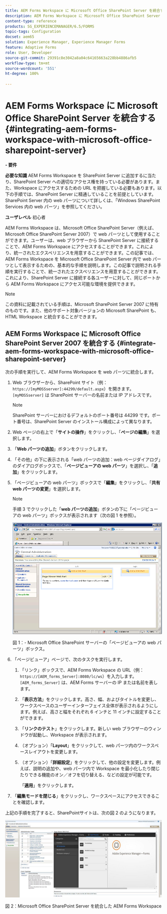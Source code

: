 ```yaml
---
title: AEM Forms Workspace に Microsoft Office SharePoint Server を統合する
description: AEM Forms Workspace に Microsoft Office SharePoint Server を統合することができます。
content-type: reference
products: SG_EXPERIENCEMANAGER/6.5/FORMS
topic-tags: Configuration
docset: aem65
solution: Experience Manager, Experience Manager Forms
feature: Adaptive Forms
role: User, Developer
source-git-commit: 29391c8e3042a8a04c64165663a228bb4886afb5
workflow-type: tm+mt
source-wordcount: '551'
ht-degree: 100%

---
```


# AEM Forms Workspace に Microsoft Office SharePoint Server を統合する{#integrating-aem-forms-workspace-with-microsoft-office-sharepoint-server}

**- 要件**

**必要な知識**
AEM Forms Workspace を SharePoint Server に追加するに当たり、SharePoint Server への適切なアクセス権を持っている必要があります。また、Workspace にアクセスするための URL を把握している必要もあります。以下の手順では、SharePoint Server に精通していることを前提としています。SharePoint Server 内の web パーツについて詳しくは、「Windows SharePoint Services 内の web パーツ」を参照してください。

**ユーザレベル**
初心者

AEM Forms Workspace は、Microsoft Office SharePoint Server（例えば、Microsoft Office SharePoint Server 2007）で web パーツとして使用することができます。ユーザーは、web ブラウザーから SharePoint Server に接続することで、AEM Forms Workspace にアクセスすることができます。これにより、統一されたエクスペリエンスを用意することができます。この記事では、AEM Forms Workspace を Microsoft Office SharePoint Server 内で web パーツとして表示するための、基本的な手順を説明します。この記事で説明される手順を実行することで、統一されたエクスペリエンスを用意することができます。これにより、SharePoint Server に接続する各ユーザーに対して、同じポートから AEM Forms Workspace にアクセス可能な環境を提供できます。

>[!NOTE]
>
>この資料に記載されている手順は、Microsoft SharePoint Server 2007 に特有のものです。また、他のサポート対象バージョンの Microsoft SharePoint も、HTML Workspace と統合することができます。

## AEM Forms Workspace に Microsoft Office SharePoint Server 2007 を統合する {#integrate-aem-forms-workspace-with-microsoft-office-sharepoint-server}

次の手順を実行して、AEM Forms Workspace を web パーツに統合します。

1. Web ブラウザーから、SharePoint サイト（例：`https://[myMOSSserver]:44299/default.aspx`）を開きます。`[myMOSSserver]` は SharePoint サーバーの名前または IP アドレスです。

   >[!NOTE]
   >
   >SharePoint サーバーにおけるデフォルトのポート番号は 44299 です。ポート番号は、SharePoint Server のインストール構成によって異なります。

1. Web ページの右上で「**サイトの操作**」をクリックし、「**ページの編集**」を選択します。
1. 「**Web パーツの追加**」ボタンをクリックします。
1. 「その他」の下に表示される「web パーツの追加：web ページダイアログ」のダイアログボックスで、「**ページビューアの web パーツ**」を選択し、「**追加**」をクリックします。
1. 「ページビューアの web パーツ」ボックスで「**編集**」をクリックし、「**共有 web パーツの変更**」を選択します。

   >[!NOTE]
   >
   >手順 3 でクリックした「**web パーツの追加**」ボタンの下に「ページビューアの web パーツ」ボックスが表示されます（次の図 1 を参照）。

   ![Microsoft Office SharePoint Server の「ページビューアの web パーツ」ボックス。](assets/page-viewer-web-part-box-in-microsoft-office-sharepoint-server.png)

   図 1：- Microsoft Office SharePoint サーバーの「ページビューアの web パーツ」ボックス。

1. 「ページビューア」ページで、次のタスクを実行します。

   1. 「リンク」ボックスで、AEM Forms Workspace の URL（例：`https://[AEM_forms_Server]:8080/lc/ws`）を入力します。`[AEM_forms_Server]` は、AEM Forms サーバーの IP または名前を表します。
   1. 「**表示方法**」をクリックします。高さ、幅、およびタイトルを変更し、ワークスペースのユーザーインターフェイス全体が表示されるようにします。例えば、高さと幅をそれぞれ 6 インチと 11 インチに設定することができます。
   1. 「**リンクのテスト**」をクリックします。新しい web ブラウザーのウィンドウが起動し、Workspace が表示されます。
   1. （オプション）「**Layout**」をクリックして、web パーツ内のワークスペースレイアウトを変更します。
   1. （オプション）「**詳細設定**」をクリックして、他の設定を変更します。例えば、説明の追加や、web パーツ内で Workspace を最小化したり閉じたりできる機能のオン／オフを切り替える、などの設定が可能です。

      「**適用**」をクリックします。

1. 「**編集モードを閉じる**」をクリックし、ワークスペースにアクセスできることを確認します。

上記の手順を完了すると、SharePointサイトは、次の図 2 のようになります。

![Microsoft Office SharePoint Server を統合した AEM Forms Workspace](assets/aem-forms-workspace.jpg)

図 2：Microsoft Office SharePoint Server を統合した AEM Forms Workspace
